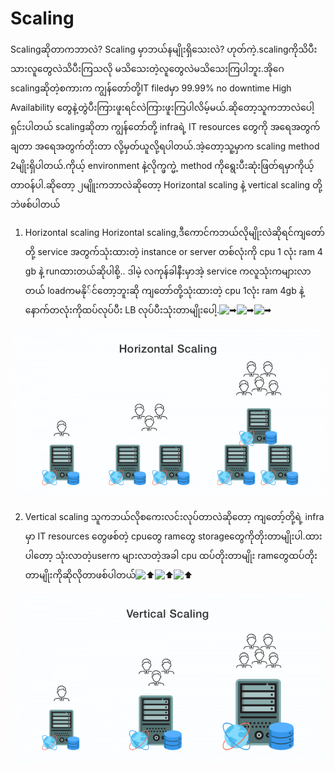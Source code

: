 # Scaling

Scalingဆိုတာကဘာလဲ? Scaling မှာဘယ်နမျိုးရှိသေးလဲ? ဟုတ်ကဲ့.scalingကိုသိပီးသားလူတွေလဲသိပီးကြသလို မသိသေးတဲ့လူတွေလဲမသိသေးကြပါဘူး.အိုဂေ scalingဆိုတဲ့စကားက ကျွန်တော်တို့IT filedမှာ 99.99% no downtime High Availability တွေနဲ့တွဲပီး​ကြားဖူးရင်လဲကြားဖူးကြပါလိမ့်မယ်.ဆိုတော့သူကဘာလဲပေါ့ ရှင်းပါတယ် scalingဆိုတာ ကျွန်တော်တို့ infraရဲ့ IT resources တွေကို အရေအတွက်ချတာ အရေအတွက်တိုးတာ လို့မှတ်ယူလို့ရပါတယ်.အဲ့တော့သူ့မှာက scaling method 2မျိုးရှိပါတယ်.ကိုယ့် environment နဲ့လိုက္ဖက္မဲ့ method ကိုရွေးပီးဆုံးဖြတ်ရမှာကိုယ့်တာဝန်ပါ.ဆိုတော့ ၂မျိူးကဘာလဲဆိုတော့ Horizontal scaling နဲ့ vertical scaling တို့ဘဲဖစ်ပါတယ်

 1. Horizontal scaling Horizontal scaling,ဒီကောင်ကဘယ်လိုမျိုးလဲဆိုရင်ကျတော်တို့ service အတွက်သုံးထားတဲ့ instance or server တစ်လုံးကို cpu 1 လုံး ram 4 gb နဲ့ runထားတယ်ဆိုပါစို့.. ဒါမဲ့ လကုန်ခါနီးမှာအဲ့ service ကလူသုံးကများလာတယ် loadကမနို်င်တော့ဘူးဆို ကျတော်တို့သုံးထားတဲ့ cpu 1လုံး ram 4gb နဲ့ နောက်တလုံးကိုထပ်လုပ်ပီး LB လုပ်ပီးသုံးတာမျိုးပေါ့.![&#x27A1;](https://ssl.gstatic.com/dynamite/emoji/png/32/emoji_u27a1.png)![&#x27A1;](https://ssl.gstatic.com/dynamite/emoji/png/32/emoji_u27a1.png)![&#x27A1;](https://ssl.gstatic.com/dynamite/emoji/png/32/emoji_u27a1.png)

![](.gitbook/assets/horizontal-scaling.png)

 2. Vertical scaling သူကဘယ်လိုစကေးလင်းလုပ်တာလဲဆိုတော့ ကျတော့်တို့ရဲ့ infra မှာ IT resources တွေဖစ်တဲ့ cpuတွေ ramတွေ storageတွေကိုတိုးတာမျိုးပါ.ထားပါတော့ သုံးလာတဲ့userက များလာတဲ့အခါ cpu ထပ်တိုးတာမျိုး ramတွေထပ်တိုးတာမျိုးကိုဆိုလိုတာဖစ်ပါတယ်![&#x2B06;](https://ssl.gstatic.com/dynamite/emoji/png/32/emoji_u2b06.png)![&#x2B06;](https://ssl.gstatic.com/dynamite/emoji/png/32/emoji_u2b06.png)![&#x2B06;](https://ssl.gstatic.com/dynamite/emoji/png/32/emoji_u2b06.png)

![](.gitbook/assets/vertical-scaling.png)

